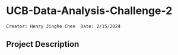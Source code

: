 # UCB-Data-Analysis-Challenge-2
    Creator: Henry Jinghe Chen  Date: 2/15/2024
## Project Description
